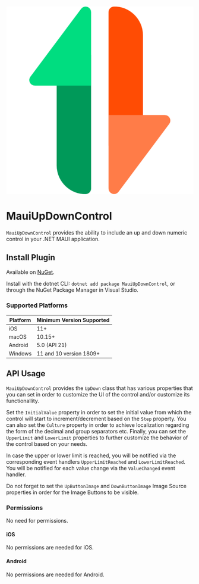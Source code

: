 ![](nuget.png)
# MauiUpDownControl

`MauiUpDownControl` provides the ability to include an up and down numeric control in your .NET MAUI application.

## Install Plugin

Available on [NuGet](https://www.nuget.org/packages/UpDownControl/).

Install with the dotnet CLI: `dotnet add package MauiUpDownControl`, or through the NuGet Package Manager in Visual Studio.

### Supported Platforms

| Platform | Minimum Version Supported |
|----------|---------------------------|
| iOS      | 11+                       |
| macOS    | 10.15+                    |
| Android  | 5.0 (API 21)              |
| Windows  | 11 and 10 version 1809+   |

## API Usage

`MauiUpDownControl` provides the `UpDown` class that has various properties that you can set in order to customize the UI of the control and/or customize its functionallity.

Set the `InitialValue` property in order to set the initial value from which the control will start to increment/decrement based on the `Step` property.
You can also set the `Culture` property in order to achieve localization regarding the form of the decimal and group separators etc.
Finally, you can set the `UpperLimit` and `LowerLimit` properties to further customize the behavior of the control based on your needs.

In case the upper or lower limit is reached, you will be notified via the corresponding event handlers `UpperLimitReached` and `LowerLimitReached`.
You will be notified for each value change via the `ValueChanged` event handler.

Do not forget to set the `UpButtonImage` and `DownButtonImage` Image Source properties in order for the Image Buttons to be visible.

### Permissions

No need for permissions.

#### iOS

No permissions are needed for iOS.

#### Android

No permissions are needed for Android.
